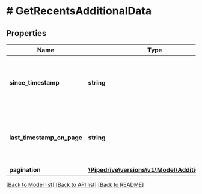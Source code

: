 # # GetRecentsAdditionalData

## Properties

Name | Type | Description | Notes
------------ | ------------- | ------------- | -------------
**since_timestamp** | **string** | The timestamp in UTC. Format: YYYY-MM-DD HH:MM:SS | [optional]
**last_timestamp_on_page** | **string** | The timestamp in UTC. Format: YYYY-MM-DD HH:MM:SS | [optional]
**pagination** | [**\Pipedrive\versions\v1\Model\AdditionalData**](AdditionalData.md) |  | [optional]

[[Back to Model list]](../../README.md#models) [[Back to API list]](../../README.md#endpoints) [[Back to README]](../../README.md)
